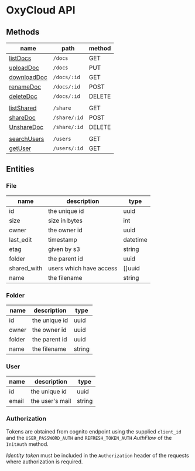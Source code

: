 # OxyCloud API

## Methods

|name                             |path         |method  |
|---------------------------------|-------------|--------|
|[listDocs](docs/get.md)          |`/docs`      |GET     |
|[uploadDoc](docs/put.md)         |`/docs`      |PUT     |
|[downloadDoc](docs/id/get.md)    |`/docs/:id`  |GET     |
|[renameDoc](docs/id/post.md)     |`/docs/:id`  |POST    |
|[deleteDoc](docs/id/delete.md)   |`/docs/:id`  |DELETE  |
|                                                        |
|[listShared](share/get.md)       |`/share`     |GET     |
|[shareDoc](share/id/post.md)     |`/share/:id` |POST    |
|[UnshareDoc](share/id/delete.md) |`/share/:id` |DELETE  |
|                                                        |
|[searchUsers](users/get.md)      |`/users`     |GET     |
|[getUser](users/id/get.md)       |`/users/:id` |GET     |

## Entities

### File
|name       |description            |    type|
|-----------|-----------------------|--------|
|id         |the unique id          |    uuid|
|size       |size in bytes          |     int|
|owner      |the owner id           |    uuid|
|last_edit  |timestamp              |datetime|
|etag       |given  by s3           |  string|
|folder     |the parent id          |    uuid|
|shared_with|users which have access|  []uuid|
|name       |the filename           |  string|

### Folder
|name       |description            |    type|
|-----------|-----------------------|--------|
|id         |the unique id          |    uuid|
|owner      |the owner id           |    uuid|
|folder     |the parent id          |    uuid|
|name       |the filename           |  string|

### User
|name       |description            |    type|
|-----------|-----------------------|--------|
|id         |the unique id          |    uuid|
|email      |the user's mail        |  string|

### Authorization

Tokens are obtained from cognito endpoint using the supplied `client_id` and the `USER_PASSWORD_AUTH` and `REFRESH_TOKEN_AUTH` *AuthFlow* of the `InitAuth` method.

*Identity token* must be included in the `Authorization` header of the requests where authorization is required.
